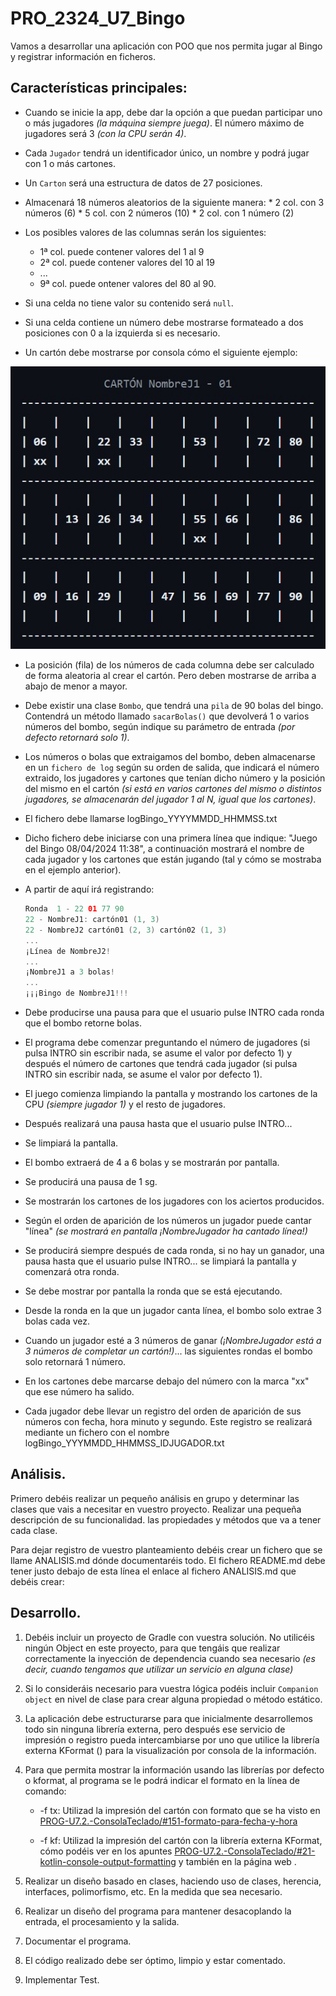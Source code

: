 # PRO_2324_U7_Bingo

Vamos a desarrollar una aplicación con POO que nos permita jugar al Bingo y registrar información en ficheros.

## Características principales:

   * Cuando se inicie la app, debe dar la opción a que puedan participar uno o más jugadores *(la máquina siempre juega)*. El número máximo de jugadores será 3 *(con la CPU serán 4)*.
	
   * Cada `Jugador` tendrá un identificador único, un nombre y podrá jugar con 1 o más cartones.
	
   * Un `Carton` será una estructura de datos de 27 posiciones.
	
   * Almacenará 18 números aleatorios de la siguiente manera:
	 		 * 2 col. con 3 números (6)
			 * 5 col. con 2 números (10)
			 * 2 col. con 1 número  (2)
			
   * Los posibles valores de las columnas serán los siguientes:
	    * 1ª col. puede contener valores del 1 al 9
	    * 2ª col. puede contener valores del 10 al 19
	    * ...
	    * 9ª col. puede ontener valores del 80 al 90.
			
   * Si una celda no tiene valor su contenido será `null`.
		
   * Si una celda contiene un número debe mostrarse formateado a dos posiciones con 0 a la izquierda si es necesario.
		
   * Un cartón debe mostrarse por consola cómo el siguiente ejemplo:

   ![Ejemplo de cartón de juego de un jugador](carton.jpg)
		
   * La posición (fila) de los números de cada columna debe ser calculado de forma aleatoria al crear el cartón. Pero deben mostrarse de arriba a abajo de menor a mayor.
		
   * Debe existir una clase `Bombo`, que tendrá una `pila` de 90 bolas del bingo. Contendrá un método llamado `sacarBolas()` que devolverá 1 o varios números del bombo, según indique su parámetro de entrada *(por defecto retornará solo 1)*.
	
   * Los números o bolas que extraigamos del bombo, deben almacenarse en un `fichero de log` según su orden de salida, que indicará el número extraido, los jugadores y cartones que tenían dicho número y la posición del mismo en el cartón *(si está en varios cartones del mismo o distintos jugadores, se almacenarán del jugador 1 al N, igual que los cartones)*.
	
   * El fichero debe llamarse logBingo_YYYYMMDD_HHMMSS.txt
	
   * Dicho fichero debe iniciarse con una primera línea que indique: "Juego del Bingo 08/04/2024 11:38", a continuación mostrará el nombre de cada jugador y los cartones que están jugando (tal y cómo se mostraba en el ejemplo anterior).
	
   * A partir de aquí irá registrando:

      ```kotlin
      Ronda  1 - 22 01 77 90
      22 - NombreJ1: cartón01 (1, 3)
      22 - NombreJ2 cartón01 (2, 3) cartón02 (1, 3)
      ...   
      ¡Línea de NombreJ2!
      ...   
      ¡NombreJ1 a 3 bolas!
      ...  
      ¡¡¡Bingo de NombreJ1!!!
      ```
     
	
   * Debe producirse una pausa para que el usuario pulse INTRO cada ronda que el bombo retorne bolas.
		
   * El programa debe comenzar preguntando el número de jugadores (si pulsa INTRO sin escribir nada, se asume el valor por defecto 1) y después el número de cartones que tendrá cada jugador (si pulsa INTRO sin escribir nada, se asume el valor por defecto 1).
	
   * El juego comienza limpiando la pantalla y mostrando los cartones de la CPU *(siempre jugador 1)* y el resto de jugadores.
	
   * Después realizará una pausa hasta que el usuario pulse INTRO...
	
   * Se limpiará la pantalla.
	
   * El bombo extraerá de 4 a 6 bolas y se mostrarán por pantalla.
	
   * Se producirá una pausa de 1 sg.
	
   * Se mostrarán los cartones de los jugadores con los aciertos producidos.
	
   * Según el orden de aparición de los números un jugador puede cantar "línea" *(se mostrará en pantalla ¡NombreJugador ha cantado línea!)*
	
   * Se producirá siempre después de cada ronda, si no hay un ganador, una pausa hasta que el usuario pulse INTRO... se limpiará la pantalla y comenzará otra ronda.
	
   * Se debe mostrar por pantalla la ronda que se está ejecutando.
	
   * Desde la ronda en la que un jugador canta línea, el bombo solo extrae 3 bolas cada vez.
	
   * Cuando un jugador esté a 3 números de ganar *(¡NombreJugador está a 3 números de completar un cartón!)*... las siguientes rondas el bombo solo retornará 1 número.
	
   * En los cartones debe marcarse debajo del número con la marca "xx" que ese número ha salido.
	
   * Cada jugador debe llevar un registro del orden de aparición de sus números con fecha, hora minuto y segundo. Este registro se realizará mediante un fichero con el nombre logBingo_YYYMMDD_HHMMSS_IDJUGADOR.txt
	
## Análisis.

Primero debéis realizar un pequeño análisis en grupo y determinar las clases que vais a necesitar en vuestro proyecto. Realizar una pequeña descripción de su funcionalidad. las propiedades y métodos que va a tener cada clase.

Para dejar registro de vuestro planteamiento debéis crear un fichero que se llame ANALISIS.md dónde documentaréis todo. El fichero README.md debe tener justo debajo de esta línea el enlace al fichero ANALISIS.md que debéis crear:

## Desarrollo.

1. Debéis incluir un proyecto de Gradle con vuestra solución. No utilicéis ningún Object en este proyecto, para que tengáis que realizar correctamente la inyección de dependencia cuando sea necesario *(es decir, cuando tengamos que utilizar un servicio en alguna clase)*

2. Si lo consideráis necesario para vuestra lógica podéis incluir `Companion object` en nivel de clase para crear alguna propiedad o método estático.

3. La aplicación debe estructurarse para que inicialmente desarrollemos todo sin ninguna librería externa, pero después ese servicio de impresión o registro pueda intercambiarse por uno que utilice la librería externa KFormat ([](https://github.com/marcelmay/kformat)) para la visualización por consola de la información.

4. Para que permita mostrar la información usando las librerías por defecto o kformat, al programa se le podrá indicar el formato en la línea de comando:

   * -f tx: Utilizad la impresión del cartón con formato que se ha visto en [PROG-U7.2.-ConsolaTeclado/#151-formato-para-fecha-y-hora](https://revilofe.github.io/section1/u07/teoria/PROG-U7.2.-ConsolaTeclado/#151-formato-para-fecha-y-hora)

   * -f kf: Utilizad la impresión del cartón con la librería externa KFormat, cómo podéis ver en los apuntes [PROG-U7.2.-ConsolaTeclado/#21-kotlin-console-output-formatting](https://revilofe.github.io/section1/u07/teoria/PROG-U7.2.-ConsolaTeclado/#21-kotlin-console-output-formatting) y también en la página web [](https://github.com/marcelmay/kformat). 

6. Realizar un diseño basado en clases, haciendo uso de clases, herencia, interfaces, polimorfismo, etc. En la medida que sea necesario.

7. Realizar un diseño del programa para mantener desacoplando la entrada, el procesamiento y la salida.

8. Documentar el programa.

9. El código realizado debe ser óptimo, limpio y estar comentado.

10. Implementar Test.

